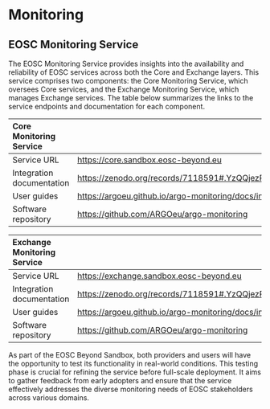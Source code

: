 # Monitoring

## EOSC Monitoring Service

The EOSC Monitoring Service provides insights into the availability and reliability of EOSC services across both the Core and Exchange layers. This service comprises two components: the Core Monitoring Service, which oversees Core services, and the Exchange Monitoring Service, which manages Exchange services. The table below summarizes the links to the service endpoints and documentation for each component.

| Core Monitoring Service   |                                                       |
| :------------------------ | :---------------------------------------------------- |
| Service URL               | <https://core.sandbox.eosc-beyond.eu>                 |
| Integration documentation | <https://zenodo.org/records/7118591#.YzQQjezP0UQ>     |
| User guides               | <https://argoeu.github.io/argo-monitoring/docs/intro> |
| Software repository       | <https://github.com/ARGOeu/argo-monitoring>           |

| Exchange Monitoring Service |                                                       |
| :-------------------------- | :---------------------------------------------------- |
| Service URL                 | <https://exchange.sandbox.eosc-beyond.eu>             |
| Integration documentation   | <https://zenodo.org/records/7118591#.YzQQjezP0UQ>     |
| User guides                 | <https://argoeu.github.io/argo-monitoring/docs/intro> |
| Software repository         | <https://github.com/ARGOeu/argo-monitoring>           |

As part of the EOSC Beyond Sandbox, both providers and users will have the opportunity to test its functionality in real-world conditions. This testing phase is crucial for refining the service before full-scale deployment. It aims to gather feedback from early adopters and ensure that the service effectively addresses the diverse monitoring needs of EOSC stakeholders across various domains.
